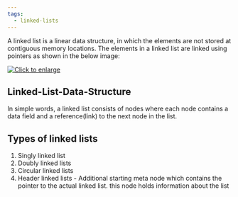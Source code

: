 ```yaml
---
tags:
  - linked-lists
---
```

A linked list is a linear data structure, in which the elements are not stored at contiguous memory locations. The elements in a linked list are linked using pointers as shown in the below image:

[![](https://media.geeksforgeeks.org/wp-content/cdn-uploads/20230726162542/Linked-List-Data-Structure.png "Click to enlarge")](https://media.geeksforgeeks.org/wp-content/cdn-uploads/20230726162542/Linked-List-Data-Structure.png)
## Linked-List-Data-Structure
In simple words, a linked list consists of nodes where each node contains a data field and a reference(link) to the next node in the list.

## Types of linked lists
1. Singly linked list
2. Doubly linked lists
3. Circular linked lists
4. Header linked lists - Additional starting meta node which contains the pointer to the actual linked list. this node holds information about the list